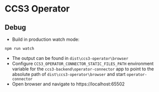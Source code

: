 # CCS3 Operator

## Debug
- Build in production watch mode:
```bash
npm run watch
```
- The output can be found in `dist\ccs3-operator\browser`
- Configure `CCS3_OPERATOR_CONNECTOR_STATIC_FILES_PATH` environment variable for the `ccs3-backend\operator-connector` app to point to the absolute path of `dist\ccs3-operator\browser` and start `operator-connector`
- Open browser and navigate to https://localhost:65502
